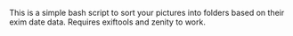 This is a simple bash script to sort your pictures into folders based on their exim date data. Requires exiftools and zenity to work.
